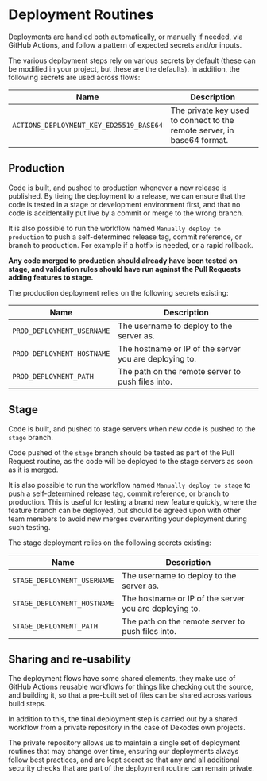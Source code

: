 # Deployment Routines

Deployments are handled both automatically, or manually if needed, via GitHub Actions, and follow a pattern of expected secrets and/or inputs.

The various deployment steps rely on various secrets by default (these can be modified in your project, but these are the defaults). In addition, the following secrets are used across flows:

| Name                                    | Description                                                             |
|-----------------------------------------|-------------------------------------------------------------------------|
| `ACTIONS_DEPLOYMENT_KEY_ED25519_BASE64` | The private key used to connect to the remote server, in base64 format. |

## Production

Code is built, and pushed to production whenever a new release is published. By tieing the deployment to a release, we can ensure that the code is tested in a stage or development environment first, and that no code is accidentally put live by a commit or merge to the wrong branch.

It is also possible to run the workflow named `Manually deploy to production` to push a self-determined release tag, commit reference, or branch to production. For example if a hotfix is needed, or a rapid rollback.

**Any code merged to production should already have been tested on stage, and validation rules should have run against the Pull Requests adding features to stage.**

The production deployment relies on the following secrets existing:

| Name                                    | Description                                                             |
|-----------------------------------------|-------------------------------------------------------------------------|
| `PROD_DEPLOYMENT_USERNAME`              | The username to deploy to the server as.                                |
| `PROD_DEPLOYMENT_HOSTNAME`              | The hostname or IP of the server you are deploying to.                  |
| `PROD_DEPLOYMENT_PATH`                  | The path on the remote server to push files into.                       |

## Stage

Code is built, and pushed to stage servers when new code is pushed to the `stage` branch.

Code pushed ot the `stage` branch should be tested as part of the Pull Request routine, as the code will be deployed to the stage servers as soon as it is merged.

It is also possible to run the workflow named `Manually deploy to stage` to push a self-determined release tag, commit reference, or branch to production. This is useful for testing a brand new feature quickly, where the feature branch can be deployed, but should be agreed upon with other team members to avoid new merges overwriting your deployment during such testing.

The stage deployment relies on the following secrets existing:

| Name                                    | Description                                                             |
|-----------------------------------------|-------------------------------------------------------------------------|
| `STAGE_DEPLOYMENT_USERNAME`             | The username to deploy to the server as.                                |
| `STAGE_DEPLOYMENT_HOSTNAME`             | The hostname or IP of the server you are deploying to.                  |
| `STAGE_DEPLOYMENT_PATH`                 | The path on the remote server to push files into.                       |

## Sharing and re-usability

The deployment flows have some shared elements, they make use of GitHub Actions reusable workflows for things like checking out the source, and building it, so that a pre-built set
of files can be shared across various build steps.

In addition to this, the final deployment step is carried out by a shared workflow from a private repository in the case of Dekodes own projects.

The private repository allows us to maintain a single set of deployment routines that may change over time, ensuring our deployments always follow best practices, and are kept secret so that any and all additional security checks that are part of the deployment routine can remain private.
